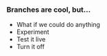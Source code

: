 <div class="slidetext-bg">

### Branches are cool, but...

* What if we could do anything <!-- .element: class="fragment" -->
* Experiment <!-- .element: class="fragment" -->
* Test it live <!-- .element: class="fragment" -->
* Turn it off <!-- .element: class="fragment" -->

</div>
